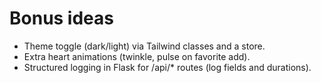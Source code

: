 # Bonus ideas

- Theme toggle (dark/light) via Tailwind classes and a store.
- Extra heart animations (twinkle, pulse on favorite add).
- Structured logging in Flask for /api/* routes (log fields and durations).
